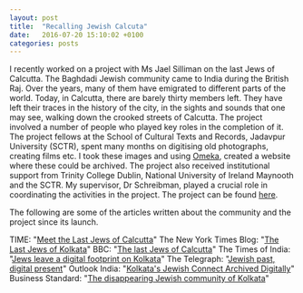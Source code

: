 ```yaml
---
layout: post
title:  "Recalling Jewish Calcuta"
date:   2016-07-20 15:10:02 +0100
categories: posts
---
```


I recently worked on a project with Ms Jael Silliman on the last Jews of Calcutta. The Baghdadi Jewish community came to India during the British Raj. Over the years, many of them have emigrated to different parts of the world. Today, in Calcutta, there are barely thirty members left. They have left their traces in the history of the city, in the sights and sounds that one may see, walking down the crooked streets of Calcutta. The project involved a number of people who played key roles in the completion of it. The project fellows at the School of Cultural Texts and Records, Jadavpur University (SCTR), spent many months on digitising old photographs, creating films etc. I took these images and using <a href="https://omeka.org/">Omeka</a>, created a website where these could be archived. The project also received institutional support from Trinity College Dublin, National University of Ireland Maynooth and the SCTR. My supervisor, Dr Schreibman, played a crucial role in coordinating the activities in the project. The project can be found <a href="http://www.jewishcalcutta.in/index.php">here</a>.

The following are some of the articles written about the community and the project since its launch.

TIME: "<a href="http://time.com/3667162/last-jews-calcutta/">Meet the Last Jews of Calcutta</a>"
The New York Times Blog: "<a href="http://india.blogs.nytimes.com/2013/10/24/the-last-jews-of-kolkata/?_r=1">The Last Jews of Kolkata</a>"
BBC: "<a href="http://www.bbc.co.uk/religion/0/26740099">The last Jews of Calcutta</a>"
The Times of India: "<a href="http://timesofindia.indiatimes.com/city/kolkata/Jews-leave-a-digital-footprint-on-Kolkata/articleshow/41090175.cms">Jews leave a digital footprint on Kolkata</a>"
The Telegraph: "<a href="http://www.telegraphindia.com/1140901/jsp/calcutta/story_18786802.jsp#.VTIamPAsPIV">Jewish past, digital present</a>"
Outlook India: "<a href="http://www.outlookindia.com/news/article/Kolkatas-Jewish-Connect-Archived-Digitally/858336">Kolkata's Jewish Connect Archived Digitally</a>"
Business Standard: "<a href="http://www.business-standard.com/article/specials/the-disappearing-jews-of-kolkata-114102900961_1.html">The disappearing Jewish community of Kolkata</a>"